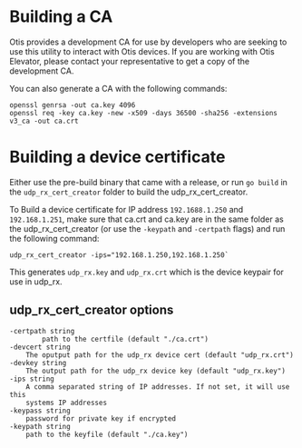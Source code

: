# Building a CA
Otis provides a development CA for use by developers who are seeking to use this utility to interact with Otis devices. If you are working with Otis Elevator, please contact your representative to get a copy of the development CA. 

You can also generate a CA with the following commands:

```shell
openssl genrsa -out ca.key 4096
openssl req -key ca.key -new -x509 -days 36500 -sha256 -extensions v3_ca -out ca.crt
```

# Building a device certificate
Either use the pre-build binary that came with a release, or run `go build` in the `udp_rx_cert_creator` folder to build the udp_rx_cert_creator. 

To Build a device certificate for IP address `192.1688.1.250` and `192.168.1.251`, make sure that ca.crt and ca.key are in the same folder as the udp_rx_cert_creator (or use the `-keypath` and `-certpath` flags) and run the following command:

```shell
udp_rx_cert_creator -ips="192.168.1.250,192.168.1.250`
```

This generates `udp_rx.key` and `udp_rx.crt` which is the device keypair for use in udp_rx.

## udp_rx_cert_creator options
```shell
-certpath string
        path to the certfile (default "./ca.crt")
-devcert string
    The oputput path for the udp_rx device cert (default "udp_rx.crt")
-devkey string
    The output path for the udp_rx device key (default "udp_rx.key")
-ips string
    A comma separated string of IP addresses. If not set, it will use this
    systems IP addresses
-keypass string
    password for private key if encrypted
-keypath string
    path to the keyfile (default "./ca.key")
```
